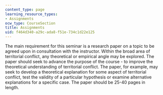 ```yaml
---
content_type: page
learning_resource_types:
- Assignments
ocw_type: CourseSection
title: Assignments
uid: f464d340-a29c-ada8-f51e-734c1d22e125
---
```


The main requirement for this seminar is a research paper on a topic to be agreed upon in consultation with the instructor. Within the broad area of territorial conflict, any theoretical or empirical angle may be explored. The paper should seek to advance the purpose of the course - to improve the theoretical understanding of territorial conflict. The paper, for example, may seek to develop a theoretical explanation for some aspect of territorial conflict, test the validity of a particular hypothesis or examine alternative explanations for a specific case. The paper should be 25-40 pages in length.